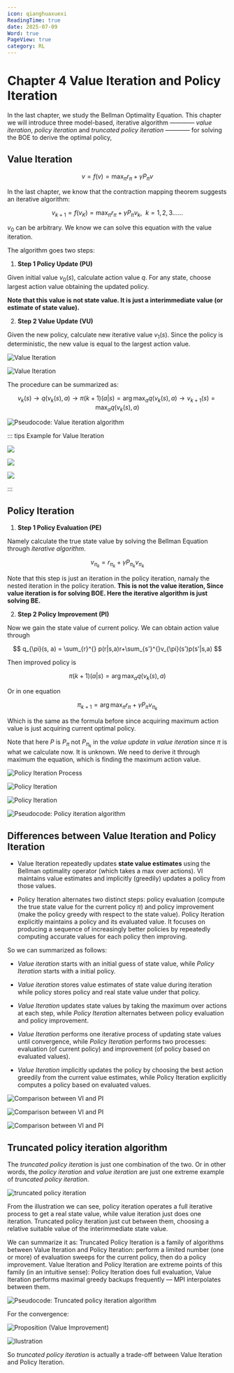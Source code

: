 ```yaml
---
icon: qianghuaxuexi
ReadingTime: true
date: 2025-07-09
Word: true
PageView: true
category: RL
---
```


# Chapter 4 Value Iteration and Policy Iteration

In the last chapter, we study the Bellman Optimality Equation. This chapter we will introduce three model-based, iterative algorithm ———— *value iteration*, *policy iteration* and *truncated policy iteration* ———— for solving the BOE to derive the optimal policy, 

## Value Iteration 

$$
v = f(v) = \max_{\pi} r_{\pi} + \gamma P_{\pi}v
$$

In the last chapter, we know that the contraction mapping theorem suggests an iterative algorithm:

$$
v_{k+1} = f(v_K) = \max_{\pi} r_{\pi} + \gamma P_{\pi}v_k, \ \ k=1,2,3......
$$

$v_0$ can be arbitrary. We know we can solve this equation with the value iteration.

The algorithm goes two steps:

1. **Step 1 Policy Update (PU)** 

Given initial value $v_0(s)$, calculate action value $q$. For any state, choose largest action value obtaining the updated policy.

**Note that this value is not state value. It is just a interimmediate value (or estimate of state value).**

2. **Step 2 Value Update (VU)**

Given the new policy, calculate new iterative value $v_1(s)$. Since the policy is deterministic, the new value is equal to the largest action value.

![Value Iteration](https://github.com/RyanLee-ljx/RyanLee-ljx.github.io/blob/image/RL/C4/1.png?raw=true)

![Value Iteration](https://github.com/RyanLee-ljx/RyanLee-ljx.github.io/blob/image/RL/C4/2.png?raw=true)

The procedure can be summarized as:

$$
v_k(s) \to q(v_k(s), a) \to \pi(k+1)(a|s) = \arg\max_{a} q(v_k(s), a) \to v_{k+1}(s) = \max_{a} q(v_k(s), a) 
$$

![Pseudocode: Value iteration algorithm](https://github.com/RyanLee-ljx/RyanLee-ljx.github.io/blob/image/RL/C4/3.png?raw=true)


::: tips Example for Value Iteration

![](https://github.com/RyanLee-ljx/RyanLee-ljx.github.io/blob/image/RL/C4/value_eg1.png?raw=true)

![](https://github.com/RyanLee-ljx/RyanLee-ljx.github.io/blob/image/RL/C4/value_eg2.png?raw=true)

![](https://github.com/RyanLee-ljx/RyanLee-ljx.github.io/blob/image/RL/C4/value_eg3.png?raw=true)

:::

## Policy Iteration

1. **Step 1 Policy Evaluation (PE)**

Namely calculate the true state value by solving the Bellman Equation through *iterative algorithm*.

$$
v_{\pi_{k}} = r_{\pi_{k}} + \gamma P_{\pi_{k}}v_{\pi_{k}}
$$

Note that this step is just an iteration in the policy iteration, namaly the nested iteration in the policy iteration. **This is not the value iteration, Since value iteration is for solving BOE. Here the iterative algorithm is just solving BE.**

2. **Step 2 Policy Improvement (PI)**

Now we gain the state value of current policy. We can obtain action value through

$$
q_{\pi}(s, a) = \sum_{r}^{} p(r|s,a)r+\sum_{s'}^{}v_{\pi}(s')p(s'|s,a) 
$$

Then improved policy is 

$$
\pi(k+1)(a|s) = \arg\max_{a} q(v_k(s), a)
$$

Or in one equation

$$
\pi_{k+1} = \arg\max_{\pi} r_{\pi} + \gamma P_{\pi}v_{\pi_{k}}
$$

Which is the same as the formula before since acquiring maximum action value is just acquiring current optimal policy.

Note that here $P$ is $P_{\pi}$ not $P_{\pi_{k}}$ in the *value update* in *value iteration* since $\pi$ is what we calculate now. It is unknown. We need to derive it through maximum the equation, which is finding the maximum action value.

![Policy Iteration Process](https://github.com/RyanLee-ljx/RyanLee-ljx.github.io/blob/image/RL/C4/4.png?raw=true)

<!-- ![Q1](https://github.com/RyanLee-ljx/RyanLee-ljx.github.io/blob/image/RL/C4/5.png?raw=true)

![Q2](https://github.com/RyanLee-ljx/RyanLee-ljx.github.io/blob/image/RL/C4/6.png?raw=true)

![Q3](https://github.com/RyanLee-ljx/RyanLee-ljx.github.io/blob/image/RL/C4/7.png?raw=true) -->

![Policy Iteration](https://github.com/RyanLee-ljx/RyanLee-ljx.github.io/blob/image/RL/C4/8.png?raw=true)

![Policy Iteration](https://github.com/RyanLee-ljx/RyanLee-ljx.github.io/blob/image/RL/C4/9.png?raw=true)

![Pseudocode: Policy iteration algorithm](https://github.com/RyanLee-ljx/RyanLee-ljx.github.io/blob/image/RL/C4/10.png?raw=true)

## Differences between Value Iteration and Policy Iteration

- Value Iteration repeatedly updates **state value estimates** using the Bellman optimality operator (which takes a max over actions). VI maintains value estimates and implicitly (greedily) updates a policy from those values.

- Policy Iteration alternates two distinct steps: policy evaluation (compute the true state value for the current policy $\pi$) and policy improvement (make the policy greedy with respect to the state value). Policy Iteration explicitly maintains a policy and its evaluated value.
It focuses on producing a sequence of increasingly better policies by repeatedly computing accurate values for each policy then improving.


So we can summarized as follows:

- *Value iteration* starts with an initial guess of state value, while *Policy Iteration* starts with a initial policy.

- *Value iteration* stores value estimates of state value during iteration while policy stores policy and real state value under that policy.

- *Value Iteration* updates state values by taking the maximum over actions at each step, while *Policy Iteration* alternates between policy evaluation and policy improvement.

- *Value Iteration* performs one iterative process of updating state values until convergence, while *Policy Iteration* performs two processes: evaluation (of current policy) and improvement (of policy based on evaluated values).

- *Value Iteration* implicitly updates the policy by choosing the best action greedily from the current value estimates, while Policy Iteration explicitly computes a policy based on evaluated values.

![Comparison between VI and PI](https://github.com/RyanLee-ljx/RyanLee-ljx.github.io/blob/image/RL/C4/11.png?raw=true)

![Comparison between VI and PI](https://github.com/RyanLee-ljx/RyanLee-ljx.github.io/blob/image/RL/C4/12.png?raw=true)

![Comparison between VI and PI](https://github.com/RyanLee-ljx/RyanLee-ljx.github.io/blob/image/RL/C4/13.png?raw=true)

## Truncated policy iteration algorithm

The *truncated policy iteration* is just one combination of the two. Or in other words, the *policy iteration* and *value iteration* are just one extreme example of *truncated policy iteration*.

![truncated policy iteration](https://github.com/RyanLee-ljx/RyanLee-ljx.github.io/blob/image/RL/C4/14.png?raw=true)

From the illustration we can see, policy iteration operates a full iterative process to get a real state value, while value iteration just does one iteration. Truncated policy iteration just cut between them, choosing a relative suitable value of the interimmediate state value.

We can summarize it as: 
Truncated Policy Iteration is a family of algorithms between Value Iteration and Policy Iteration: perform a limited number (one or more) of evaluation sweeps for the current policy, then do a policy improvement. Value Iteration and Policy Iteration are extreme points of this family (in an intuitive sense): Policy Iteration does full evaluation, Value Iteration performs maximal greedy backups frequently — MPI interpolates between them.

![Pseudocode: Truncated policy iteration algorithm](https://github.com/RyanLee-ljx/RyanLee-ljx.github.io/blob/image/RL/C4/15.png?raw=true)

For the convergence:

![Proposition (Value Improvement)](https://github.com/RyanLee-ljx/RyanLee-ljx.github.io/blob/image/RL/C4/16.png?raw=true)

![llustration](https://github.com/RyanLee-ljx/RyanLee-ljx.github.io/blob/image/RL/C4/17.png?raw=true)

So *truncated policy iteration* is actually a trade-off between Value Iteration and Policy Iteration.
